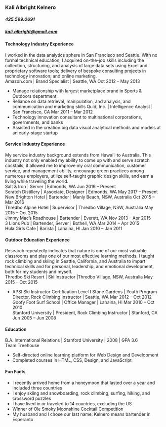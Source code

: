 ﻿### Kali Albright Kelnero  
##### 425.599.0691  
##### kali.albright@gmail.com  
  
#### Technology Industry Experience  
I worked in the data analytics sphere in San Francisco and Seattle. With no formal technical education, I acquired on-the-job skills including the collection, structuring, and analysis of large data sets using Excel and proprietary software tools; delivery of bespoke consulting projects in technology innovation; and online marketing.  
Amazon.com | Brand Specialist | Seattle, WA                                                Oct 2012 – May 2013  
* Manage relationship with largest marketplace brand in Sports & Outdoors department
* Reliance on data retrieval, manipulation, and analysis, and communication and marketing skills
Quid, Inc. | Intelligence Analyst | San Francisco, CA                                        Mar 2011 – Mar 2012  
* Technology innovation consultant to multinational corporations, governments, and banks
* Assisted in the creation big data visual analytical methods and models at an early-stage startup
  
#### Service Industry Experience  
My service industry background extends from Hawai’i to Australia. This industry not only enabled my ability to come up with and serve scratch cocktails, it allowed me to improve my oral communication, customer service, and management ability, encourage green practices among numerous employers, utilize self-taught graphic design skills, and earn a living while traveling the world.  
Salt & Iron | Server |  Edmonds, WA                                                        Jun 2016 – Present  
Scratch Distillery | Associate, Designer | Edmonds, WA                                        May 2017 – Present  
New Brighton Hotel | Bartender | Manly Beach, NSW, Australia                                Oct 2015 – Mar 2016  
Thredbo Alpine Hotel | Supervisor | Thredbo Village, NSW, Australia                        May 2015 – Oct 2015  
Jimmy Mac’s Roadhouse | Bartender | Everett, WA                                        Nov 2013 – Apr 2015  
3 Lions Pub | Bartender, Server | Bothell, WA                                                Mar 2014 – Apr 2015  
Hula Girls Cafe | Barista | Lahaina, HI                                                        Jan 2010 – Jan 2011  
  
#### Outdoor Education Experience  
Research repeatedly indicates that nature is one of our most valuable classrooms and play one of our most effective learning methods. I taught rock climbing and skiing in Seattle, California, and Australia to impart technical skills and for personal, leadership, and emotional development, both for my students and myself.  
Thredbo Ski Resort | Ski Instructor |Thredbo Village, NSW, Australia                        May 2015 – Oct 2015  
* APSI Ski Instructor Certification Level I
Stone Gardens | Youth Program Director, Rock Climbing Instructor | Seattle, WA                Mar 2012 – Oct 2012  
Goofy Foot Surf School | Office Manager | Lahaina, HI                                        Mar 2010 – Oct 2010  
Stanford University | President, Rock Climbing Instructor | Stanford, CA                        Jun 2005 – Jun 2008  
  
#### Education  
B.A. International Relations | Stanford University | 2008 | GPA 3.6  
Team Treehouse  
* Self-directed online learning platform for Web Design and Development
* Completed courses in HTML, CSS, Design, and JavaScript
  
#### Fun Facts  
* I recently arrived home from a honeymoon that lasted over a year and included three countries
* I enjoy skiing and snowboarding, rock climbing, surfing, hiking, and crossword puzzles
* I have lived in or traveled to 14 countries, excluding the US
* Winner of Ole Smoky Moonshine Cocktail Competition
* My husband and I chose our last name: Kelnero means bartender in Esperanto
